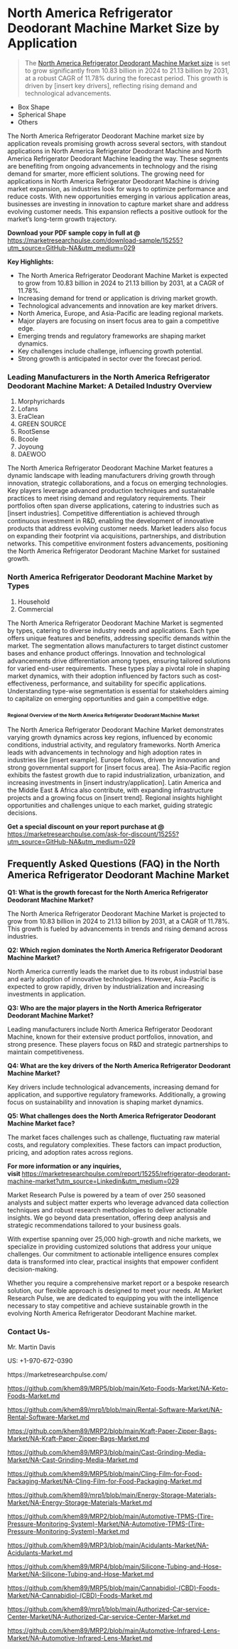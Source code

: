 <h1>North America Refrigerator Deodorant Machine Market&nbsp;Size by Application</h1><blockquote><p>The <a href="https://marketresearchpulse.com/download-sample/15255?utm_source=GitHub-NA&amp;utm_medium=029">North America Refrigerator Deodorant Machine Market size</a> is set to grow significantly from 10.83 billion in 2024 to 21.13 billion by 2031, at a robust CAGR of 11.78% during the forecast period. This growth is driven by [insert key drivers], reflecting rising demand and technological advancements.</p></blockquote><ul><li>Box Shape<li> Spherical Shape<li> Others</li></ul><p>The North America Refrigerator Deodorant Machine market size by application reveals promising growth across several sectors, with standout applications in North America Refrigerator Deodorant Machine and North America Refrigerator Deodorant Machine leading the way. These segments are benefiting from ongoing advancements in technology and the rising demand for smarter, more efficient solutions. The growing need for applications in North America Refrigerator Deodorant Machine is driving market expansion, as industries look for ways to optimize performance and reduce costs. With new opportunities emerging in various application areas, businesses are investing in innovation to capture market share and address evolving customer needs. This expansion reflects a positive outlook for the market’s long-term growth trajectory.</p><p><strong>Download your PDF sample copy in full at @ </strong><a href="https://marketresearchpulse.com/download-sample/15255?utm_source=GitHub-NA&amp;utm_medium=029">https://marketresearchpulse.com/download-sample/15255?utm_source=GitHub-NA&amp;utm_medium=029</a></p><p><strong>Key Highlights: </strong></p><ul><li>The North America Refrigerator Deodorant Machine Market is expected to grow from 10.83 billion in 2024 to 21.13 billion by 2031, at a CAGR of 11.78%.</li><li>Increasing demand for trend or application is driving market growth.</li><li>Technological advancements and innovation are key market drivers.</li><li>North America, Europe, and Asia-Pacific are leading regional markets.</li><li>Major players are focusing on insert focus area to gain a competitive edge.</li><li>Emerging trends and regulatory frameworks are shaping market dynamics.</li><li>Key challenges include challenge, influencing growth potential.</li><li>Strong growth is anticipated in sector over the forecast period.</li></ul><h3>Leading Manufacturers in the North America Refrigerator Deodorant Machine Market: A Detailed Industry Overview</h3><ol><li>Morphyrichards</li><li>Lofans</li><li>EraClean</li><li>GREEN SOURCE</li><li>RootSense</li><li>Bcoole</li><li>Joyoung</li><li>DAEWOO</li></ol><div class="flex max-w-full flex-col flex-grow"><div class="min-h-8 text-message flex w-full flex-col items-end gap-2 whitespace-normal break-words [.text-message+&amp;]:mt-5" dir="auto" data-message-author-role="assistant" data-message-id="fd8432e4-4910-450d-b182-61b7bfb0a01f" data-message-model-slug="gpt-4o"><div class="flex w-full flex-col gap-1 empty:hidden first:pt-[3px]"><div class="markdown prose w-full break-words dark:prose-invert light"><p>The North America Refrigerator Deodorant Machine Market features a dynamic landscape with leading manufacturers driving growth through innovation, strategic collaborations, and a focus on emerging technologies. Key players leverage advanced production techniques and sustainable practices to meet rising demand and regulatory requirements. Their portfolios often span diverse applications, catering to industries such as [insert industries]. Competitive differentiation is achieved through continuous investment in R&amp;D, enabling the development of innovative products that address evolving customer needs. Market leaders also focus on expanding their footprint via acquisitions, partnerships, and distribution networks. This competitive environment fosters advancements, positioning the North America Refrigerator Deodorant Machine Market for sustained growth.</p></div></div></div></div><h3>North America Refrigerator Deodorant Machine Market by Types</h3><ol><li>Household<li> Commercial</li></ol><div class="flex max-w-full flex-col flex-grow"><div class="min-h-8 text-message flex w-full flex-col items-end gap-2 whitespace-normal break-words [.text-message+&amp;]:mt-5" dir="auto" data-message-author-role="assistant" data-message-id="084470be-0bb7-4664-bddf-5156b4f41249" data-message-model-slug="gpt-4o-mini"><div class="flex w-full flex-col gap-1 empty:hidden first:pt-[3px]"><div class="markdown prose w-full break-words dark:prose-invert light"><p>The North America Refrigerator Deodorant Machine Market is segmented by types, catering to diverse industry needs and applications. Each type offers unique features and benefits, addressing specific demands within the market. The segmentation allows manufacturers to target distinct customer bases and enhance product offerings. Innovation and technological advancements drive differentiation among types, ensuring tailored solutions for varied end-user requirements. These types play a pivotal role in shaping market dynamics, with their adoption influenced by factors such as cost-effectiveness, performance, and suitability for specific applications. Understanding type-wise segmentation is essential for stakeholders aiming to capitalize on emerging opportunities and gain a competitive edge.</p></div></div></div></div><h3><span style="font-size: 11px;">Regional Overview of the North America Refrigerator Deodorant Machine Market</span></h3><div class="flex max-w-full flex-col flex-grow"><div class="min-h-8 text-message flex w-full flex-col items-end gap-2 whitespace-normal break-words [.text-message+&amp;]:mt-5" dir="auto" data-message-author-role="assistant" data-message-id="e9038762-ce64-4e30-91c9-9bd413514231" data-message-model-slug="gpt-4o-mini"><div class="flex w-full flex-col gap-1 empty:hidden first:pt-[3px]"><div class="markdown prose w-full break-words dark:prose-invert light"><p>The North America Refrigerator Deodorant Machine Market demonstrates varying growth dynamics across key regions, influenced by economic conditions, industrial activity, and regulatory frameworks. North America leads with advancements in technology and high adoption rates in industries like [insert example]. Europe follows, driven by innovation and strong governmental support for [insert focus area]. The Asia-Pacific region exhibits the fastest growth due to rapid industrialization, urbanization, and increasing investments in [insert industry/application]. Latin America and the Middle East &amp; Africa also contribute, with expanding infrastructure projects and a growing focus on [insert trend]. Regional insights highlight opportunities and challenges unique to each market, guiding strategic decisions.</p></div></div></div></div><p><strong>Get a special discount on your report purchase at @ </strong><a href="https://marketresearchpulse.com/ask-for-discount/15255?utm_source=GitHub-NA&amp;utm_medium=029">https://marketresearchpulse.com/ask-for-discount/15255?utm_source=GitHub-NA&amp;utm_medium=029</a></p><h2>Frequently Asked Questions (FAQ) in the North America Refrigerator Deodorant Machine Market</h2><p><strong>Q1: What is the growth forecast for the North America Refrigerator Deodorant Machine Market?</strong></p><p>The North America Refrigerator Deodorant Machine Market is projected to grow from 10.83 billion in 2024 to 21.13 billion by 2031, at a CAGR of 11.78%. This growth is fueled by advancements in trends and rising demand across industries.</p><p><strong>Q2: Which region dominates the North America Refrigerator Deodorant Machine Market?</strong></p><p>North America currently leads the market due to its robust industrial base and early adoption of innovative technologies. However, Asia-Pacific is expected to grow rapidly, driven by industrialization and increasing investments in application.</p><p><strong>Q3: Who are the major players in the North America Refrigerator Deodorant Machine Market?</strong></p><p>Leading manufacturers include North America Refrigerator Deodorant Machine, known for their extensive product portfolios, innovation, and strong presence. These players focus on R&amp;D and strategic partnerships to maintain competitiveness.</p><p><strong>Q4: What are the key drivers of the North America Refrigerator Deodorant Machine Market?</strong></p><p>Key drivers include technological advancements, increasing demand for application, and supportive regulatory frameworks. Additionally, a growing focus on sustainability and innovation is shaping market dynamics.</p><p><strong>Q5: What challenges does the North America Refrigerator Deodorant Machine Market face?</strong></p><p>The market faces challenges such as challenge, fluctuating raw material costs, and regulatory complexities. These factors can impact production, pricing, and adoption rates across regions.</p><p><strong>For more information or any inquiries, visit&nbsp;</strong><a href="https://marketresearchpulse.com/report/15255/refrigerator-deodorant-machine-market?utm_source=Linkedin&utm_medium=029">https://marketresearchpulse.com/report/15255/refrigerator-deodorant-machine-market?utm_source=Linkedin&utm_medium=029</a></p><p>Market Research Pulse is powered by a team of over 250 seasoned analysts and subject matter experts who leverage advanced data collection techniques and robust research methodologies to deliver actionable insights. We go beyond data presentation, offering deep analysis and strategic recommendations tailored to your business goals.</p><p>With expertise spanning over 25,000 high-growth and niche markets, we specialize in providing customized solutions that address your unique challenges. Our commitment to actionable intelligence ensures complex data is transformed into clear, practical insights that empower confident decision-making.</p><p>Whether you require a comprehensive market report or a bespoke research solution, our flexible approach is designed to meet your needs. At Market Research Pulse, we are dedicated to equipping you with the intelligence necessary to stay competitive and achieve sustainable growth in the evolving North America Refrigerator Deodorant Machine market.</p><h3><strong>Contact Us-</strong></h3><p>Mr. Martin Davis</p><p>US: +1-970-672-0390</p><p>https://marketresearchpulse.com/</p><p><a href="https://github.com/khem89/MRP5/blob/main/Keto-Foods-Market/NA-Keto-Foods-Market.md">https://github.com/khem89/MRP5/blob/main/Keto-Foods-Market/NA-Keto-Foods-Market.md</a></p><p><a href="https://github.com/khem89/mrp1/blob/main/Rental-Software-Market/NA-Rental-Software-Market.md">https://github.com/khem89/mrp1/blob/main/Rental-Software-Market/NA-Rental-Software-Market.md</a></p><p><a href="https://github.com/khem89/MRP2/blob/main/Kraft-Paper-Zipper-Bags-Market/NA-Kraft-Paper-Zipper-Bags-Market.md">https://github.com/khem89/MRP2/blob/main/Kraft-Paper-Zipper-Bags-Market/NA-Kraft-Paper-Zipper-Bags-Market.md</a></p><p><a href="https://github.com/khem89/MRP3/blob/main/Cast-Grinding-Media-Market/NA-Cast-Grinding-Media-Market.md">https://github.com/khem89/MRP3/blob/main/Cast-Grinding-Media-Market/NA-Cast-Grinding-Media-Market.md</a></p><p><a href="https://github.com/khem89/MRP5/blob/main/Cling-Film-for-Food-Packaging-Market/NA-Cling-Film-for-Food-Packaging-Market.md">https://github.com/khem89/MRP5/blob/main/Cling-Film-for-Food-Packaging-Market/NA-Cling-Film-for-Food-Packaging-Market.md</a></p><p><a href="https://github.com/khem89/mrp1/blob/main/Energy-Storage-Materials-Market/NA-Energy-Storage-Materials-Market.md">https://github.com/khem89/mrp1/blob/main/Energy-Storage-Materials-Market/NA-Energy-Storage-Materials-Market.md</a></p><p><a href="https://github.com/khem89/MRP2/blob/main/Automotive-TPMS-(Tire-Pressure-Monitoring-System)-Market/NA-Automotive-TPMS-(Tire-Pressure-Monitoring-System)-Market.md">https://github.com/khem89/MRP2/blob/main/Automotive-TPMS-(Tire-Pressure-Monitoring-System)-Market/NA-Automotive-TPMS-(Tire-Pressure-Monitoring-System)-Market.md</a></p><p><a href="https://github.com/khem89/MRP3/blob/main/Acidulants-Market/NA-Acidulants-Market.md">https://github.com/khem89/MRP3/blob/main/Acidulants-Market/NA-Acidulants-Market.md</a></p><p><a href="https://github.com/khem89/MRP4/blob/main/Silicone-Tubing-and-Hose-Market/NA-Silicone-Tubing-and-Hose-Market.md">https://github.com/khem89/MRP4/blob/main/Silicone-Tubing-and-Hose-Market/NA-Silicone-Tubing-and-Hose-Market.md</a></p><p><a href="https://github.com/khem89/MRP5/blob/main/Cannabidiol-(CBD)-Foods-Market/NA-Cannabidiol-(CBD)-Foods-Market.md">https://github.com/khem89/MRP5/blob/main/Cannabidiol-(CBD)-Foods-Market/NA-Cannabidiol-(CBD)-Foods-Market.md</a></p><p><a href="https://github.com/khem89/mrp1/blob/main/Authorized-Car-service-Center-Market/NA-Authorized-Car-service-Center-Market.md">https://github.com/khem89/mrp1/blob/main/Authorized-Car-service-Center-Market/NA-Authorized-Car-service-Center-Market.md</a></p><p><a href="https://github.com/khem89/MRP2/blob/main/Automotive-Infrared-Lens-Market/NA-Automotive-Infrared-Lens-Market.md">https://github.com/khem89/MRP2/blob/main/Automotive-Infrared-Lens-Market/NA-Automotive-Infrared-Lens-Market.md</a></p>
